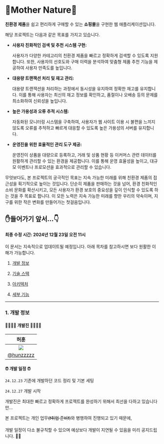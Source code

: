 # 🌳Mother Nature🌳

**친환경 제품**을 쉽고 편리하게 구매할 수 있는 **쇼핑몰**을 구현한 웹 애플리케이션입니다.

해당 프로젝트는 다음과 같은 목표를 가지고 있습니다.

- **사용자 친화적인 검색 및 추천 시스템 구현:**

  사용자가 다양한 카테고리의 친환경 제품을 빠르고 정확하게 검색할 수 있도록 지원합니다. 또한, 사용자의 선호도와 구매 이력을 분석하여 맞춤형 제품 추천 기능을 제공하여 사용자 만족도를 높입니다.

- **대용량 트랜잭션 처리 및 재고 관리:**

  대용량 트랜잭션을 처리하는 과정에서 동시성을 유지하여 정확한 재고를 유지합니다. 이를 통해 사용자는 최신의 재고 정보를 확인하고, 품절이나 오배송 등의 문제를 최소화하여 신뢰성을 높입니다.

- **높은 가용성과 오류 추적 시스템:**

  자동화된 모니터링 시스템을 구축하여, 사용자가 웹 사이트 이용 시 불편을 느끼지 않도록 오류를 추적하고 빠르게 대응할 수 있도록 높은 가용성의 서버를 유지합니다.

- **운영진을 위한 효율적인 관리 도구 제공:**

  운영진이 상품을 대량으로 등록하고, 거래 및 상품 현황 등 이커머스 관련 데이터를 원활하게 관리할 수 있는 환경을 제공합니다. 이를 통해 운영 효율성을 높이고, 대규모 이벤트나 프로모션을 효과적으로 관리할 수 있습니다.

무엇보다도, 본 프로젝트의 궁극적인 목표는 지속 가능한 미래를 위해 친환경 제품의 접근성을 획기적으로 높이는 것입니다. 단순히 제품을 판매하는 것을 넘어, 환경 친화적인 소비 문화를 확산시키고, 모든 사용자가 환경 보호의 중요성을 깊이 인식할 수 있도록 하는 것을 주 목표로 합니다. 이 모든 노력은 지속 가능한 미래를 향한 우리의 약속이며, 지구를 위한 작은 변화를 만들어가는 첫걸음입니다.

## ✋들어가기 앞서...👇

#### 최종 수정 시간: 2024년 12월 23일 오전 11시

이 문서는 지속적으로 업데이트될 예정입니다. 아래 목차를 참고하시면 보다 원활한 이해가 가능합니다.

1. [개발 정보](#1-개발-정보)

2. [기술 스택](#2-기술-스택)

3. [아키텍처](#3-아키텍처)

4. [세부 기능](#4-세부-기능)

---

### 1. 개발 정보

#### 👨‍👩‍👧‍👦 개발진 👨‍👩‍👧‍👦
| 허훈 |
|:----------------------------------------------------------:|
| ![](https://avatars.githubusercontent.com/u/152062846?v=4) |
| [@hunzzzzz](https://github.com/hunzzzzz) |

#### ⏰ 개발 일정 ⏰

`24.12.23` 기존에 개발하던 코드 정리 및 기본 세팅

`24.12.27` 개발 시작

개발진은 최대한 빠르고 정확하게 프로젝트를 완성하기 위해서 최선을 다하고 있습니다만...

본 프로젝트는 개인 업무<s>(❗취업 준비❗)</s>와 병행하여 진행되고 있기 때문에,

개발 일정이 다소 불규칙할 수 있으며 예상보다 개발이 지연될 수 있음을 미리 공지드립니다. 🙇‍♂️
